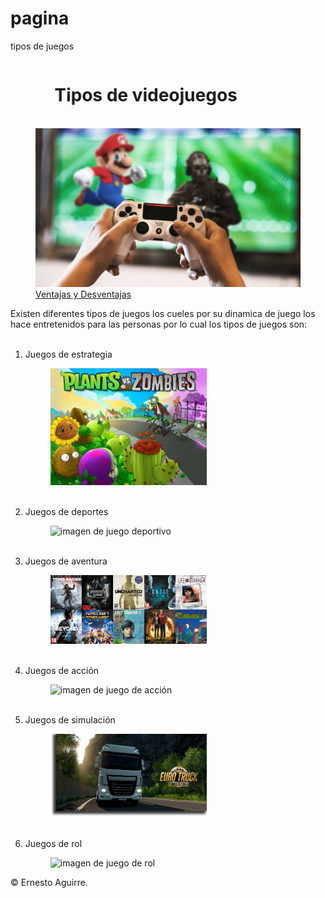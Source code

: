 # pagina
 tipos de juegos 
<!DOCTYPE html>
<html>
<meta charset="UTF-8">
<meta http-equiv="X-UA-Comatible" content="IE=edge">
<meta name="viewport" content="width=device-width, initial-scale=1,0">
<marquee behavior="alternate">
  <h1>Tipos de videojuegos</h1>
</marquee>
</head>
<boby>
  <main>
    <a href="https://segurossura.com/co/blog/conectividad/ventajas-y-desventajas-del-uso-de-videojuegos/">
      <figure><img src="videojuegos.jpg" alt="imagen de videojuegos" width="500" right="200">
    </a>
      <br>
    <a href="https://segurossura.com/co/blog/conectividad/ventajas-y-desventajas-del-uso-de-videojuegos/">Ventajas y Desventajas</a>
    </figure>
    <p>Existen diferentes tipos de juegos los cueles por su dinamica de juego los hace entretenidos para las personas por lo cual los tipos de juegos son:</p>
    <ol>
      <br> 
      <li>Juegos de estrategia</li>
      <figure><img src="ejemplo de juego estrategia.jpg" alt="imagen de juego estrategia" width="250" right="260"></figure>
      <br> 
    <li>Juegos de deportes</li>
     <figure><img src="imagen ejemplo de deportivo.jpg" alt="imagen de juego deportivo" width="250" right="360"></figure>
     <br> 
    <li>Juegos de aventura</li>
      <figure><img src="ejemplo juego de aventura.jpg" alt="imagen de juego de aventura" width="250" right="260">
      </figure>
       <br> 
    <li>Juegos de acción</li>
      <figure><img src="ejemplo de juego acción.jpg" alt="imagen de juego de acción" width="250" right="260">
      </figure>
       <br> 
      <li>Juegos de simulación</li>
      <figure><img src="ejemplo de juego de simulacion.jpg" alt="imagen de juego de simulación" width="250" right="260"></figure>
       <br> 
      <li>Juegos de rol</li>
      <figure><img src="ejemplo de juego rol.jpg"alt="imagen de juego de rol" width="250" right="260"></figure>
    </ol>
  </main>
  </body>
  &copy; Ernesto Aguirre.
</main>
</boby>
</html>
